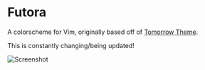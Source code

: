 Futora
======

A colorscheme for Vim,
originally based off of [Tomorrow
Theme](https://github.com/chriskempson/vim-tomorrow-theme).

This is constantly changing/being updated!

![Screenshot](http://supermedes.com/assets/futora.png)